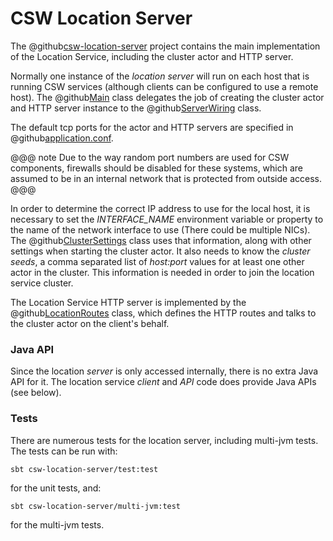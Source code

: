 # CSW Location Server

The @github[csw-location-server](/csw-location/csw-location-server) project
contains the main implementation of the Location Service, including the cluster actor and HTTP server.

Normally one instance of the *location server* will run on each host that is running CSW services (although clients can be configured to use a remote host).
The @github[Main](/csw-location/csw-location-server/src/main/scala/csw/location/server/Main.scala) class delegates the job of creating the cluster actor and HTTP server instance to the @github[ServerWiring](/csw-location/csw-location-server/src/main/scala/csw/location/server/internal/ServerWiring.scala) class.

The default tcp ports for the actor and HTTP servers are specified in @github[application.conf](/csw-location/csw-location-server/src/main/resources/application.conf).

@@@ note
Due to the way random port numbers are used for CSW components, firewalls should be disabled for these systems, 
which are assumed to be in an internal network that is protected from outside access. 
@@@

In order to determine the correct IP address to use for the local host, it is necessary to set the *INTERFACE_NAME* environment variable or property to the
name of the network interface to use (There could be multiple NICs).
The @github[ClusterSettings](/csw-location/csw-location-server/src/main/scala/csw/location/server/commons/ClusterSettings.scala) class uses that information,
along with other settings when starting the cluster actor. 
It also needs to know the *cluster seeds*, a comma separated list of *host:port* values for at least one other actor in the cluster.
This information is needed in order to join the location service cluster. 

The Location Service HTTP server is implemented by the @github[LocationRoutes](/csw-location/csw-location-server/src/main/scala/csw/location/server/http/LocationRoutes.scala) class, which defines the HTTP routes and talks to the cluster actor on the client's behalf. 

### Java API

Since the location *server* is only accessed internally, there is no extra Java API for it. 
The location service *client* and *API* code does provide Java APIs (see below).

### Tests

There are numerous tests for the location server, including multi-jvm tests. The tests can be run with:

    sbt csw-location-server/test:test

for the unit tests, and:

    sbt csw-location-server/multi-jvm:test

for the multi-jvm tests.
